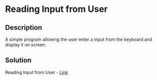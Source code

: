 # Reading Input from User

## Description

A simple program allowing the user enter a input from the keyboard and display it on screen.

## Solution

Reading Input from User - [Link](https://github.com/rammya29/Emertxe-Internship/blob/main/Advanced%20-%20C/Sample%20Programs/Chapter-1%20:%20%20Basic%20Refresher/Program-2%20:%20Reading%20input%20from%20User/reading_input.c)
